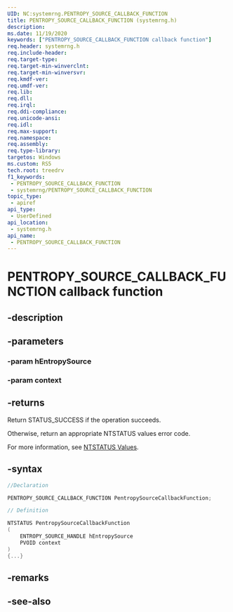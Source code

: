 ```yaml
---
UID: NC:systemrng.PENTROPY_SOURCE_CALLBACK_FUNCTION
title: PENTROPY_SOURCE_CALLBACK_FUNCTION (systemrng.h)
description: 
ms.date: 11/19/2020
keywords: ["PENTROPY_SOURCE_CALLBACK_FUNCTION callback function"]
req.header: systemrng.h
req.include-header: 
req.target-type: 
req.target-min-winverclnt: 
req.target-min-winversvr: 
req.kmdf-ver: 
req.umdf-ver: 
req.lib: 
req.dll: 
req.irql: 
req.ddi-compliance: 
req.unicode-ansi: 
req.idl: 
req.max-support: 
req.namespace: 
req.assembly: 
req.type-library: 
targetos: Windows
ms.custom: RS5
tech.root: treedrv
f1_keywords:
 - PENTROPY_SOURCE_CALLBACK_FUNCTION
 - systemrng/PENTROPY_SOURCE_CALLBACK_FUNCTION
topic_type:
 - apiref
api_type:
 - UserDefined
api_location:
 - systemrng.h
api_name:
 - PENTROPY_SOURCE_CALLBACK_FUNCTION
---
```


# PENTROPY_SOURCE_CALLBACK_FUNCTION callback function

## -description

## -parameters

### -param hEntropySource

### -param context

## -returns

Return STATUS_SUCCESS if the operation succeeds.

Otherwise, return an appropriate NTSTATUS values error code.

For more information, see [NTSTATUS Values](/windows-hardware/drivers/kernel/using-ntstatus-values).

## -syntax

```cpp
//Declaration

PENTROPY_SOURCE_CALLBACK_FUNCTION PentropySourceCallbackFunction;

// Definition

NTSTATUS PentropySourceCallbackFunction
(
    ENTROPY_SOURCE_HANDLE hEntropySource
    PVOID context
)
{...}

```

## -remarks

## -see-also
